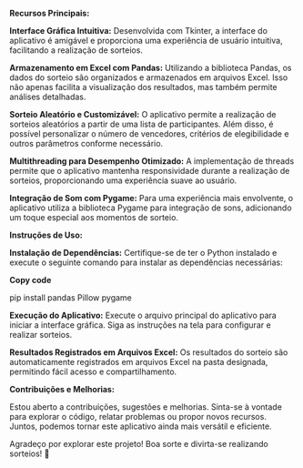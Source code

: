 **Recursos Principais:**

**Interface Gráfica Intuitiva:** Desenvolvida com Tkinter, a interface do aplicativo é amigável e proporciona uma experiência de usuário intuitiva, facilitando a realização de sorteios.

**Armazenamento em Excel com Pandas:** Utilizando a biblioteca Pandas, os dados do sorteio são organizados e armazenados em arquivos Excel. Isso não apenas facilita a visualização dos resultados, mas também permite análises detalhadas.

**Sorteio Aleatório e Customizável:** O aplicativo permite a realização de sorteios aleatórios a partir de uma lista de participantes. Além disso, é possível personalizar o número de vencedores, critérios de elegibilidade e outros parâmetros conforme necessário.

**Multithreading para Desempenho Otimizado:** A implementação de threads permite que o aplicativo mantenha responsividade durante a realização de sorteios, proporcionando uma experiência suave ao usuário.

**Integração de Som com Pygame:** Para uma experiência mais envolvente, o aplicativo utiliza a biblioteca Pygame para integração de sons, adicionando um toque especial aos momentos de sorteio.

**Instruções de Uso:**

**Instalação de Dependências:**
Certifique-se de ter o Python instalado e execute o seguinte comando para instalar as dependências necessárias:

**Copy code**

pip install pandas Pillow pygame

**Execução do Aplicativo:**
Execute o arquivo principal do aplicativo para iniciar a interface gráfica. Siga as instruções na tela para configurar e realizar sorteios.

**Resultados Registrados em Arquivos Excel:**
Os resultados do sorteio são automaticamente registrados em arquivos Excel na pasta designada, permitindo fácil acesso e compartilhamento.

**Contribuições e Melhorias:**

Estou aberto a contribuições, sugestões e melhorias. Sinta-se à vontade para explorar o código, relatar problemas ou propor novos recursos. Juntos, podemos tornar este aplicativo ainda mais versátil e eficiente.

Agradeço por explorar este projeto! Boa sorte e divirta-se realizando sorteios! 🎉
